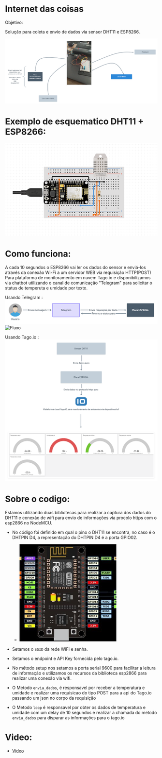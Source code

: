# Internet das coisas

Objetivo:

  Solução para coleta e envio de dados  via sensor DHT11 e ESP8266.

![Fluxo](/assets/imgReal.png)

# Exemplo de esquematico DHT11 + ESP8266:

![Fluxo](/assets/esquematico.PNG)

# Como funciona:

A cada 10 segundos o ESP8266 vai ler os dados do sensor e enviá-los 
através da conexão Wi-Fi a um servidor WEB via requisição HTTP(POST) Para
plataforma de monitoramento em nuvem Tago.io e disponibilizamos via chatbot utilizando o
canal de comunicação "Telegram" para solicitar o status de temperuta e umidade por texto.

Usando Telegram :
  ![Fluxo](/assets/telegrama.png)
  ![Fluxo](/botfiap.jpeg)
  
Usando Tago.io :
  ![Fluxo](/assets/img.png)

# Sobre o codigo:

  Estamos utilizando duas bibliotecas para realizar a captura dos dados do DHT11 
  e conexão de wifi para envio de informações via procolo https com o esp2866 no NodeMCU.
    
   - No código foi definido em qual o pino o DHT11 se encontra, no caso é o DHTPIN D4, a 
     representação do DHTPIN D4 é a porta GPIO02.   
     
     - ![circuito](/assets/circuito.jpg)
     
   - Setamos o `SSID` da rede WiFi e senha.
   
   - Setamos o endpoint e API Key fornecida pelo tago.io.
    
   - No método setup nos setamos a porta serial 9600 para facilitar a leitura de informação e 
     utilizamos os recursos da biblioteca esp2866 para realizar uma conexão via wifi.
     
   - O Metodo `envia_dados`, é responsavel por receber a temperatura e umidade e realizar uma requisicao do tipo POST para a api do Tago.io
     passando um json no corpo da requisição
     
   - O Metodo `loop` é responsavel por obter os dados de temperatura e umidade com um delay de 10 segundos e realizar a chamada do metodo `envia_dados`
     para disparar as informações para o tago.io
     
      
# Video:

  - [Video](https://www.youtube.com/watch?v=Rnye98CtzP4 "Montagem")


